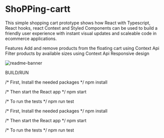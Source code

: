 # ShoPPing-cartt

This simple shopping cart prototype shows how React with Typescript, React hooks, react Context and Styled Components can be used to build a friendly user experience with instant visual updates and scaleable code in ecommerce applications.

Features
Add and remove products from the floating cart using Context Api
Filter products by available sizes using Context Api
Responsive design

![readme-banner](https://github.com/user-attachments/assets/6e0fa5ef-df7c-4db0-bb22-057462d09ac2)



BUILD/RUN

/* First, Install the needed packages */
npm install

/* Then start the React app */
npm start

/* To run the tests */
npm run test

/* First, Install the needed packages */
npm install

/* Then start the React app */
npm start

/* To run the tests */
npm run test
